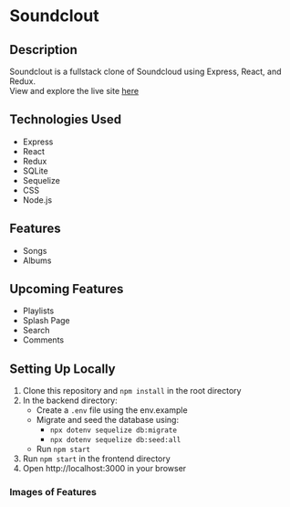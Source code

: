 # Soundclout

## Description

Soundclout is a fullstack clone of Soundcloud using Express, React, and Redux.  
View and explore the live site [here](https://sound-clout.herokuapp.com)

## Technologies Used

* Express
* React
* Redux
* SQLite
* Sequelize
* CSS
* Node.js

## Features

* Songs
* Albums

## Upcoming Features

* Playlists
* Splash Page
* Search
* Comments

## Setting Up Locally
1. Clone this repository and ```npm install``` in the root directory
2. In the backend directory:
    * Create a ```.env``` file using the env.example
    * Migrate and seed the database using:
        * ```npx dotenv sequelize db:migrate```
        * ```npx dotenv sequelize db:seed:all```
    * Run ```npm start```
3. Run ```npm start``` in the frontend directory
4. Open http://localhost:3000 in your browser


### Images of Features
